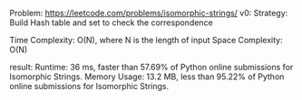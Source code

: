 Problem: https://leetcode.com/problems/isomorphic-strings/
v0:
Strategy: Build Hash table and set to check the correspondence

Time Complexity: O(N), where N is the length of input
Space Complexity: O(N)

result:
Runtime: 36 ms, faster than 57.69% of Python online submissions for Isomorphic Strings.
Memory Usage: 13.2 MB, less than 95.22% of Python online submissions for Isomorphic Strings.
